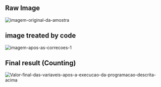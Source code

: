 ## Raw Image

![imagem-original-da-amostra](https://github.com/user-attachments/assets/3c2bc770-09ef-4f67-b234-8040b6db16f9)


## image treated by code
![imagem-apos-as-correcoes-1](https://github.com/user-attachments/assets/278bcb27-5932-44ad-a5c3-c384ee5f0f93)


## Final result (Counting)
![Valor-final-das-variaveis-apos-a-execucao-da-programacao-descrita-acima](https://github.com/user-attachments/assets/61ca44db-4e4f-4f63-9e7c-220362844918)

